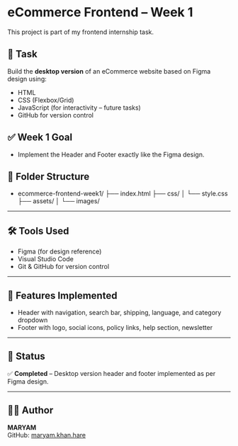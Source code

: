 # eCommerce Frontend – Week 1

This project is part of my frontend internship task.

## 📌 Task
Build the **desktop version** of an eCommerce website based on Figma design using:
- HTML
- CSS (Flexbox/Grid)
- JavaScript (for interactivity – future tasks)
- GitHub for version control

## ✅ Week 1 Goal
- Implement the Header and Footer exactly like the Figma design.

## 📁 Folder Structure
- ecommerce-frontend-week1/ 
├── index.html 
├── css/ 
│   └── style.css 
├── assets/ 
│   └── images/


---

## 🛠️ Tools Used
- Figma (for design reference)
- Visual Studio Code
- Git & GitHub for version control

---

## 🚀 Features Implemented
- Header with navigation, search bar, shipping, language, and category dropdown
- Footer with logo, social icons, policy links, help section, newsletter

---

## 📅 Status
✅ **Completed** – Desktop version header and footer implemented as per Figma design.

---

## 👩‍💻 Author
**MARYAM**  
GitHub: [maryam.khan.hare](https://github.com/maryam.khan.here)
